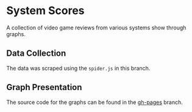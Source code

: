 # System Scores
A collection of video game reviews from various systems show through graphs.

## Data Collection
The data was scraped using the `spider.js` in this branch.

## Graph Presentation
The source code for the graphs can be found in the [gh-pages](https://github.com/brainss/vg-ratings/tree/gh-pages) branch.
